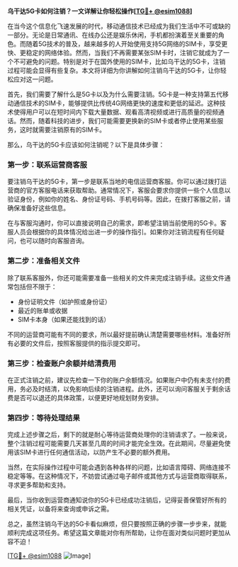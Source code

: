 **乌干达5G卡如何注销？一文详解让你轻松操作[[TG💪+ @esim1088](https://t.me/s/esim1088)]**

在当今这个信息化飞速发展的时代，移动通信技术已经成为我们生活中不可或缺的一部分。无论是日常通讯、在线办公还是娱乐休闲，手机都扮演着至关重要的角色。而随着5G技术的普及，越来越多的人开始使用支持5G网络的SIM卡，享受更快、更稳定的网络体验。然而，当我们不再需要某张SIM卡时，注销它就成为了一个不可避免的问题。特别是对于在国外使用的SIM卡，比如乌干达的5G卡，注销过程可能会显得有些复杂。本文将详细为你讲解如何注销乌干达的5G卡，让你轻松应对这一问题。

首先，我们需要了解什么是5G卡以及为什么需要注销。5G卡是一种支持第五代移动通信技术的SIM卡，能够提供比传统4G网络更快的速度和更低的延迟。这种技术使得用户可以在短时间内下载大量数据、观看高清视频或进行高质量的视频通话。然而，随着科技的进步，我们可能需要更换新的SIM卡或者停止使用某些服务，这时就需要注销原有的SIM卡。

那么，乌干达的5G卡应该如何注销呢？以下是具体步骤：

### 第一步：联系运营商客服

要注销乌干达的5G卡，第一步是联系当地的电信运营商客服。你可以通过拨打运营商的官方客服电话来获取帮助。通常情况下，客服会要求你提供一些个人信息以验证身份，例如你的姓名、身份证号码、手机号码等。因此，在拨打客服之前，请确保准备好这些信息。

在与客服沟通时，你可以直接说明自己的需求，即希望注销当前使用的5G卡。客服人员会根据你的具体情况给出进一步的操作指引。如果你对注销流程有任何疑问，也可以随时向客服咨询。

### 第二步：准备相关文件

除了联系客服外，你还可能需要准备一些相关的文件来完成注销手续。这些文件通常包括但不限于：

- 身份证明文件（如护照或身份证）
- 最近的账单或收据
- SIM卡本身（如果还能找到的话）

不同的运营商可能有不同的要求，所以最好提前确认清楚需要哪些材料。准备好所有必要的文件后，按照客服提供的指示提交即可。

### 第三步：检查账户余额并结清费用

在正式注销之前，建议先检查一下你的账户余额情况。如果账户中仍有未支付的费用，务必及时结清，以免影响后续的注销进程。此外，还可以询问客服关于剩余话费是否可以退还的具体政策，以便更好地规划财务安排。

### 第四步：等待处理结果

完成上述步骤之后，剩下的就是耐心等待运营商处理你的注销请求了。一般来说，整个注销过程可能需要几天甚至几周的时间才能完全生效。在此期间，尽量避免使用该SIM卡进行任何通信活动，以防产生不必要的额外费用。

当然，在实际操作过程中可能会遇到各种各样的问题，比如语言障碍、网络连接不稳定等等。在这种情况下，不妨尝试通过电子邮件或其他方式与运营商取得联系，寻求更多帮助和支持。

最后，当你收到运营商通知说你的5G卡已经成功注销后，记得妥善保管好所有的相关凭证，以备将来查询或申诉之需。

总之，虽然注销乌干达的5G卡看似麻烦，但只要按照正确的步骤一步步来，就能顺利完成这项任务。希望这篇文章能对你有所帮助，让你在面对类似问题时更加从容不迫！

[[TG💪+ @esim1088](https://t.me/s/esim1088) ![Image](https://i.postimg.cc/4NQfJmqS/Snipaste-2025-05-13-00-14-12.png)]